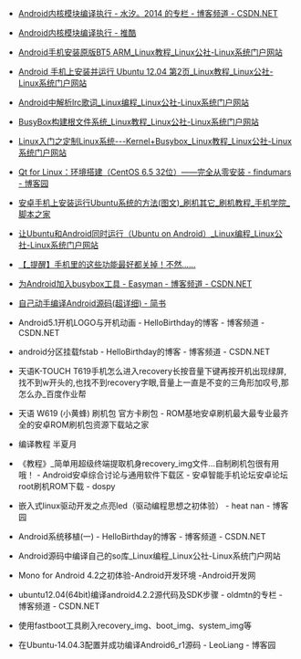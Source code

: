 + [Android内核模块编译执行 - 水汐。2014 的专栏 - 博客频道 - CSDN.NET](http://blog.csdn.net/qq1084283172/article/details/56958136)

+ [Android内核模块编译执行 - 推酷](http://www.tuicool.com/articles/E3ARJzi)

+ [Android手机安装原版BT5 ARM_Linux教程_Linux公社-Linux系统门户网站](http://www.linuxidc.com/Linux/2012-08/67591.htm)

+ [Android 手机上安装并运行 Ubuntu 12.04 第2页_Linux教程_Linux公社-Linux系统门户网站](http://www.linuxidc.com/Linux/2013-05/84014p2.htm)

+ [Android中解析lrc歌词_Linux编程_Linux公社-Linux系统门户网站](http://www.linuxidc.com/Linux/2012-07/64755.htm)

+ [BusyBox构建根文件系统_Linux教程_Linux公社-Linux系统门户网站](http://www.linuxidc.com/Linux/2015-08/121320.htm)

+ [Linux入门之定制Linux系统---Kernel+Busybox_Linux教程_Linux公社-Linux系统门户网站](http://www.linuxidc.com/Linux/2014-04/99473.htm)

+ [Qt for Linux：环境搭建（CentOS 6.5 32位）——完全从零安装 - findumars - 博客园](http://www.cnblogs.com/findumars/p/5034623.html)

+ [安卓手机上安装运行Ubuntu系统的方法(图文)_刷机其它_刷机教程_手机学院_脚本之家](http://www.jb51.net/shuajijiaocheng/133097.html)

+ [让Ubuntu和Android同时运行（Ubuntu on Android）_Linux编程_Linux公社-Linux系统门户网站](http://www.linuxidc.com/Linux/2012-05/59599.htm)

+ [【_提醒】手机里的这些功能最好都关掉！不然......](http://www.360doc.com/content/16/0119/15/28041906_529100992.shtml)

+ [为Android加入busybox工具 - Easyman - 博客频道 - CSDN.NET](http://blog.csdn.net/liaoshengjiong/article/details/3957725)

+ [自己动手编译Android源码(超详细) - 简书](http://www.jianshu.com/p/367f0886e62b)


+ Android5.1开机LOGO与开机动画 - HelloBirthday的博客 - 博客频道 - CSDN.NET

+ android分区挂载fstab - HelloBirthday的博客 - 博客频道 - CSDN.NET

+ 天语K-TOUCH T619手机怎么进入recovery长按音量下键再按开机出现绿屏,找不到w开头的,也找不到recovery字眼,音量上一直是不变的三角形加叹号,那怎么办_百度作业帮

+ 天语 W619 (小黄蜂) 刷机包 官方卡刷包 - ROM基地安卓刷机最大最专业最齐全的安卓ROM刷机包资源下载站之家

+ 编译教程  半夏月

+ 《教程》_简单用超级终端提取机身recovery_img文件…自制刷机包很有用哦！ - Android安卓综合讨论与通用软件下载区 - 安卓智能手机论坛安卓论坛root刷机ROM下载 - dospy

+ 嵌入式linux驱动开发之点亮led（驱动编程思想之初体验） - heat nan - 博客园

+ Android系统移植(一) - HelloBirthday的博客 - 博客频道 - CSDN.NET

+ Android源码中编译自己的so库_Linux编程_Linux公社-Linux系统门户网站

+ Mono for Android 4.2之初体验-Android开发环境 -Android开发网

+ ubuntu12.04(64bit)编译android4.2.2源代码及SDK步骤 - oldmtn的专栏 - 博客频道 - CSDN.NET

+ 使用fastboot工具刷入recovery_img、boot_img、system_img等

+ 在Ubuntu-14.04.3配置并成功编译Android6_r1源码 - LeoLiang - 博客园

